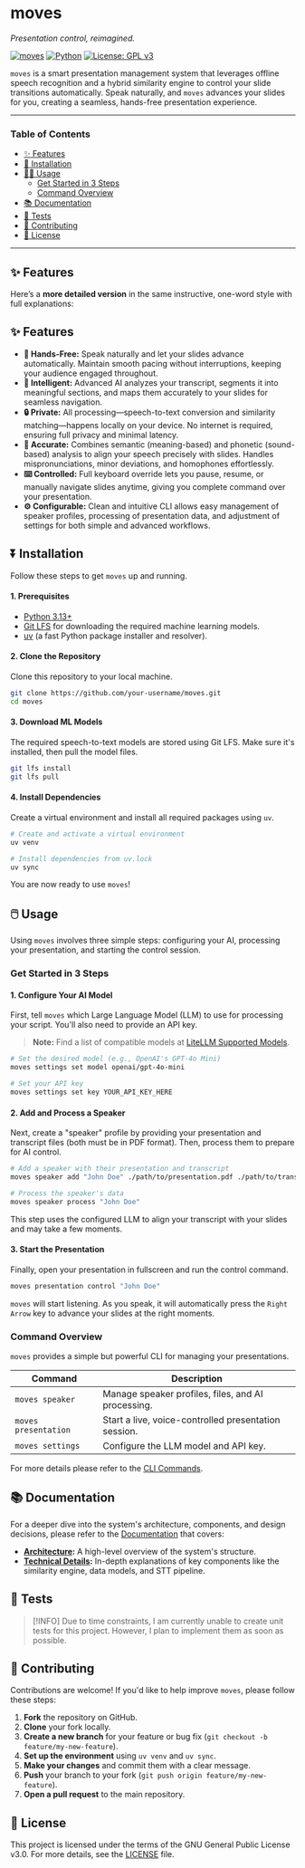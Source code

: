 # moves

_Presentation control, reimagined._

[![moves](https://img.shields.io/badge/moves-003399?style=flat-square&color=003399&logoColor=ffffff)](https://github.com/mdonmez/moves)
[![Python](https://img.shields.io/badge/python-3.13-3776ab?style=flat-square&logo=python&logoColor=white)](https://www.python.org/)
[![License: GPL v3](https://img.shields.io/badge/License-GPLv3-d32f2f?style=flat-square&logo=gnu&logoColor=white)](https://www.gnu.org/licenses/gpl-3.0)

`moves` is a smart presentation management system that leverages offline speech recognition and a hybrid similarity engine to control your slide transitions automatically. Speak naturally, and `moves` advances your slides for you, creating a seamless, hands-free presentation experience.

---

### Table of Contents

- [✨ Features](#-features)
- [🚀 Installation](#-installation)
- [👩‍🏫 Usage](#-usage)
  - [Get Started in 3 Steps](#get-started-in-3-steps)
  - [Command Overview](#command-overview)
- [📚 Documentation](#-documentation)
- [🧪 Tests](#-tests)
- [🤝 Contributing](#-contributing)
- [📜 License](#-license)

---

## ✨ Features

Here’s a **more detailed version** in the same instructive, one-word style with full explanations:

## ✨ Features

- **🙌 Hands-Free:** Speak naturally and let your slides advance automatically. Maintain smooth pacing without interruptions, keeping your audience engaged throughout.
- **🧠 Intelligent:** Advanced AI analyzes your transcript, segments it into meaningful sections, and maps them accurately to your slides for seamless navigation.
- **🔒 Private:** All processing—speech-to-text conversion and similarity matching—happens locally on your device. No internet is required, ensuring full privacy and minimal latency.
- **🎯 Accurate:** Combines semantic (meaning-based) and phonetic (sound-based) analysis to align your speech precisely with slides. Handles mispronunciations, minor deviations, and homophones effortlessly.
- **⌨️ Controlled:** Full keyboard override lets you pause, resume, or manually navigate slides anytime, giving you complete command over your presentation.
- **⚙️ Configurable:** Clean and intuitive CLI allows easy management of speaker profiles, processing of presentation data, and adjustment of settings for both simple and advanced workflows.

## ⏬ Installation

Follow these steps to get `moves` up and running.

#### 1. Prerequisites

- [Python 3.13+](https://www.python.org/)
- [Git LFS](https://git-lfs.com/) for downloading the required machine learning models.
- [uv](https://github.com/astral-sh/uv) (a fast Python package installer and resolver).

#### 2. Clone the Repository

Clone this repository to your local machine.

```bash
git clone https://github.com/your-username/moves.git
cd moves
```

#### 3. Download ML Models

The required speech-to-text models are stored using Git LFS. Make sure it's installed, then pull the model files.

```bash
git lfs install
git lfs pull
```

#### 4. Install Dependencies

Create a virtual environment and install all required packages using `uv`.

```bash
# Create and activate a virtual environment
uv venv

# Install dependencies from uv.lock
uv sync
```

You are now ready to use `moves`!

## 🖱️ Usage

Using `moves` involves three simple steps: configuring your AI, processing your presentation, and starting the control session.

### Get Started in 3 Steps

#### 1. Configure Your AI Model

First, tell `moves` which Large Language Model (LLM) to use for processing your script. You'll also need to provide an API key.

> **Note:** Find a list of compatible models at [LiteLLM Supported Models](https://models.litellm.ai/).

```bash
# Set the desired model (e.g., OpenAI's GPT-4o Mini)
moves settings set model openai/gpt-4o-mini

# Set your API key
moves settings set key YOUR_API_KEY_HERE
```

#### 2. Add and Process a Speaker

Next, create a "speaker" profile by providing your presentation and transcript files (both must be in PDF format). Then, process them to prepare for AI control.

```bash
# Add a speaker with their presentation and transcript
moves speaker add "John Doe" ./path/to/presentation.pdf ./path/to/transcript.pdf

# Process the speaker's data
moves speaker process "John Doe"
```

This step uses the configured LLM to align your transcript with your slides and may take a few moments.

#### 3. Start the Presentation

Finally, open your presentation in fullscreen and run the control command.

```bash
moves presentation control "John Doe"
```

`moves` will start listening. As you speak, it will automatically press the `Right Arrow` key to advance your slides at the right moments.

### Command Overview

`moves` provides a simple but powerful CLI for managing your presentations.

| Command              | Description                                          |
| -------------------- | ---------------------------------------------------- |
| `moves speaker`      | Manage speaker profiles, files, and AI processing.   |
| `moves presentation` | Start a live, voice-controlled presentation session. |
| `moves settings`     | Configure the LLM model and API key.                 |

For more details please refer to the [CLI Commands](./docs/cli_commands.md).

## 📚 Documentation

For a deeper dive into the system's architecture, components, and design decisions, please refer to the [Documentation](./docs/README.md) that covers:

- **[Architecture](./docs/architecture.md):** A high-level overview of the system's structure.
- **[Technical Details](./docs/about/README.md):** In-depth explanations of key components like the similarity engine, data models, and STT pipeline.

## 🧪 Tests

> [!INFO]
> Due to time constraints, I am currently unable to create unit tests for this project. However, I plan to implement them as soon as possible.

## 🤝 Contributing

Contributions are welcome! If you'd like to help improve `moves`, please follow these steps:

1.  **Fork** the repository on GitHub.
2.  **Clone** your fork locally.
3.  **Create a new branch** for your feature or bug fix (`git checkout -b feature/my-new-feature`).
4.  **Set up the environment** using `uv venv` and `uv sync`.
5.  **Make your changes** and commit them with a clear message.
6.  **Push** your branch to your fork (`git push origin feature/my-new-feature`).
7.  **Open a pull request** to the main repository.

## 📜 License

This project is licensed under the terms of the GNU General Public License v3.0. For more details, see the [LICENSE](./LICENSE) file.
